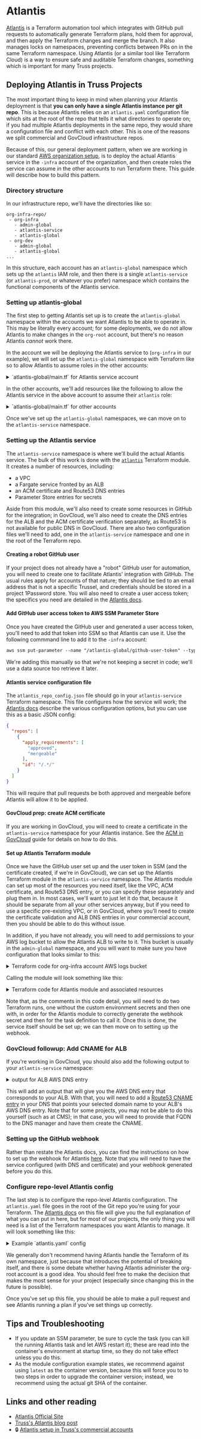 # Atlantis

[Atlantis](https://runatlantis.io) is a Terraform automation tool which integrates with GitHub pull requests to automatically generate Terraform plans, hold them for approval, and then apply the Terraform changes and merge the branch. It also manages locks on namespaces, preventing conflicts between PRs on in the same Terraform namespace. Using Atlantis (or a similar tool like Terraform Cloud) is a way to ensure safe and auditable Terraform changes, something which is important for many Truss projects.

## Deploying Atlantis in Truss Projects

The most important thing to keep in mind when planning your Atlantis deployment is that **you can only have a single Atlantis instance per git repo**. This is because Atlantis relies on an `atlantis.yaml` configuration file which sits at the root of the repo that tells it what directories to operate on; if you had multiple Atlantis deployments in the same repo, they would share a configuration file and conflict with each other. This is one of the reasons we split commercial and GovCloud infrastructure repos.

Because of this, our general deployment pattern, when we are working in our standard [AWS organization setup](https://github.com/trussworks/Engineering-Playbook/blob/main/infrasec/aws/aws-organizations.md), is to deploy the actual Atlantis service in the `-infra` account of the organization, and then create roles the service can assume in the other accounts to run Terraform there. This guide will describe how to build this pattern.

### Directory structure

In our infrastructure repo, we'll have the directories like so:

```text
org-infra-repo/
 - org-infra
   - admin-global
   - atlantis-service
   - atlantis-global
 - org-dev
   - admin-global
   - atlantis-global
...
```

In this structure, each account has an `atlantis-global` namespace which sets up the `atlantis` IAM role, and then there is a single `atlantis-service` (or `atlantis-prod`, or whatever you prefer) namespace which contains the functional components of the Atlantis service.

### Setting up atlantis-global

The first step to getting Atlantis set up is to create the `atlantis-global` namespace within the accounts we want Atlantis to be able to operate in. This may be literally every account; for some deployments, we do not allow Atlantis to make changes in the `org-root` account, but there's no reason Atlantis *cannot* work there.

In the account we will be deploying the Atlantis service to (`org-infra` in our example), we will set up the `atlantis-global` namespace with Terraform like so to allow Atlantis to assume roles in the other accounts:

<details>
<summary>`atlantis-global/main.tf` for Atlantis service account</summary>

```hcl
locals {
  org_root_account   = "000000000001"
  org_id_account     = "000000000002"
  org_dev_account    = "000000000003"
  # Add any other accounts to be managed here
}

data "aws_caller_identity" "current" {}
data "aws_partition" "current" {}

# This is the atlantis role that will be assumed by the actual Atlantis service.
resource "aws_iam_role" "atlantis" {
  name               = "atlantis"
  description        = "Role for atlantis to assume."
  assume_role_policy = data.aws_iam_policy_document.atlantis_role_assume_policy.json
}

data "aws_iam_policy_document" "atlantis_role_assume_policy" {
  statement {
    actions = ["sts:AssumeRole"]

    principals {
      type = "AWS"
      identifiers = [
        data.aws_caller_identity.current.account_id,
        # This is the role your infra engineers use; we want them to be
        # able to assume the atlantis role to run Terraform manually if
        # necessary.
        "arn:${data.aws_partition.current.partition}:${data.aws_caller_identity.current.account_id}:role/admin",
      ]
    }
  }
}

# The atlantis role needs wide ranging permissions because the intent is
# to use it for all AWS changes.
resource "aws_iam_role_policy_attachment" "atlantis_iam_policy" {
  role       = aws_iam_role.atlantis.name
  policy_arn = "arn:${data.aws_partition.current.partition}:iam::aws:policy/AdministratorAccess"
}

# This policy will be used in the atlantis-service namespace by the
# atlantis module so that the service can assume the atlantis role in
# other accounts.
data "aws_iam_policy_document" "atlantis" {
  statement {
    actions = ["sts:AssumeRole"]

    resources = [
      "arn:${data.aws_partition.current.partition}:iam::${local.org_root_account}:role/atlantis",
      "arn:${data.aws_partition.current.partition}:iam::${local.org_id_account}:role/atlantis",
      "arn:${data.aws_partition.current.partition}:iam::${local.org_dev_account}:role/atlantis",
    ]
  }
}

resource "aws_iam_policy" "atlantis" {
  name   = "atlantis"
  path   = "/"
  policy = data.aws_iam_policy_document.atlantis.json
}
```

</details>

In the other accounts, we'll add resources like the following to allow the Atlantis service in the above account to assume their `atlantis` role:

<details>
<summary>`atlantis-global/main.tf` for other accounts</summary>

```hcl
locals {
  org_infra_account = "000000000004"
}

data "aws_caller_identity" "current" {}
data "aws_partition" "current" {}

# The atlantis role in this account just needs to be able to be assumed
# by the atlantis role in the infra account, as well as the role infra
# engineers will be using if they need to run Terraform here.
resource "aws_iam_role" "atlantis" {
  name               = "atlantis"
  description        = "Role for atlantis to assume"
  assume_role_policy = data.aws_iam_policy_document.atlantis_role_assume_policy.json
}

data "aws_iam_policy_document" "atlantis_role_assume_policy" {
  statement {
    actions = ["sts:AssumeRole"]

    principals {
      type = "AWS"
      identifiers = [
        local.org_infra_account,
        "arn:${data.aws_partition.current.partition}:iam::${data.aws_caller_identity.current.account_id}:role/admin",
      ]
    }
  }
}

# As in the infra account, the atlantis role needs expansive permissions
# so it can do all Terraform operations we need.
resource "aws_iam_role_policy_attachment" "atlantis_iam_policy" {
  role       = aws_iam_role.atlantis.name
  policy_arn = "arn:${data.aws_partition.current.partition}:iam::aws:policy/AdministratorAccess"
}
```

</details>

Once we've set up the `atlantis-global` namespaces, we can move on to the `atlantis-service` namespace.

### Setting up the Atlantis service

The `atlantis-service` namespace is where we'll build the actual Atlantis service. The bulk of this work is done with the [`atlantis`](https://registry.terraform.io/modules/terraform-aws-modules/atlantis/aws/latest) Terraform module. It creates a number of resources, including:

- a VPC
- a Fargate service fronted by an ALB
- an ACM certificate and Route53 DNS entries
- Parameter Store entries for secrets

Aside from this module, we'll also need to create some resources in GitHub for the integration; in GovCloud, we'll also need to create the DNS entries for the ALB and the ACM certificate verification separately, as Route53 is not available for public DNS in GovCloud. There are also two configuration files we'll need to add, one in the `atlantis-service` namespace and one in the root of the Terraform repo.

#### Creating a robot GitHub user

If your project does not already have a "robot" GitHub user for automation, you will need to create one to facilitate Atlantis' integration with GitHub. The usual rules apply for accounts of that nature; they should be tied to an email address that is not a specific Trussel, and credentials should be stored in a project 1Password store. You will also need to create a user access token; the specifics you need are detailed in the [Atlantis docs](https://www.runatlantis.io/docs/access-credentials.html#generating-an-access-token).

#### Add GitHub user access token to AWS SSM Parameter Store

Once you have created the GitHub user and generated a user access token, you'll need to add that token into SSM so that Atlantis can use it. Use the following commmand line to add it to the `-infra` account:

```txt
aws ssm put-parameter --name "/atlantis-global/github-user-token" --type SecureString --description "GitHub user token for Atlantis" --value $ATLANTIS_USER_TOKEN
```

We're adding this manually so that we're not keeping a secret in code; we'll use a data source too retrieve it later.

#### Atlantis service configuration file

The `atlantis_repo_config.json` file should go in your `atlantis-service` Terraform namespace. This file configures how the service will work; the [Atlantis docs](https://www.runatlantis.io/docs/server-configuration.html) describe the various configuration options, but you can use this as a basic JSON config:

```json
{
  "repos": [
    {
      "apply_requirements": [
        "approved",
        "mergeable"
      ],
      "id": "/.*/"
    }
  ]
}
```

This will require that pull requests be both approved and mergeable before Atlantis will allow it to be applied.

#### GovCloud prep: create ACM certificate

If you are working in GovCloud, you will need to create a certificate in the `atlantis-service` namespace for your Atlantis instance. See the [ACM in GovCloud](../aws/govcloud/gov-acm.md) guide for details on how to do this.

#### Set up Atlantis Terraform module

Once we have the GitHub user set up and the user token in SSM (and the certificate created, if we're in GovCloud), we can set up the Atlantis Terraform module in the `atlantis-service` namespace. The Atlantis module can set up most of the resources you need itself, like the VPC, ACM certificate, and Route53 DNS entry, or you can specify these separately and plug them in. In most cases, we'll want to just let it do that, because it should be separate from all your other services anyway, but if you need to use a specific pre-existing VPC, or in GovCloud, where you'll need to create the certificate validation and ALB DNS entries in your commercial account, then you should be able to do this without issue.

In addition, if you have not already, you will need to add permissions to your AWS log bucket to allow the Atlantis ALB to write to it. This bucket is usually in the `admin-global` namespace, and you will want to make sure you have configuration that looks similar to this:

<details>
<summary>Terraform code for org-infra account AWS logs bucket</summary>

```hcl
module "org_infra_logs" {
  source = "trussworks/aws/logs"

  s3_bucket_name = "org-infra-aws-logs"
  alb_logs_prefixes = [
    "alb/atlantis"
  ]
}
```

</details>

Calling the module will look something like this:

<details>
<summary>Terraform code for Atlantis module and associated resources</summary>

```hcl
data "aws_caller_identity" "current" {}

data "aws_partition" "current" {}

# Here, we're creating a data source to access the SSM parameter we added
# before with the AWS CLI that has our github user token.
data "aws_ssm_parameter" "github_user_token" {
  name = "/atlantis/github-user-token"
}

# This is an additional secret added for a webhook that makes sure that
# Atlantis is getting a legitimate request (the Github repo uses this key
# to confirm to Atlantis that it is allowed to use the service). If you
# have multiple repos being served by the same Atlantis server, you must
# make sure both repos are using the same secret for their webhooks.
#
# Unfortunately, because of the way Atlantis handles this (it will
# generate a webhook secret when the module is applied), leave this out
# until you have run the Atlantis module once, then add it when you add
# the custom_environment_secrets parameter (see the module instance
# below).
data "aws_ssm_parameter" "github_webhook_secret" {
  name = "/atlantis/github-webhook-secret"
}

# This is used to make sure that Atlantis *only* accepts inbound
# connections from Github IP ranges, which are provided by the Github
# Terraform provider.
data "github_ip_ranges" "main" {}

# The next two stanzas define a policy that allows Atlantis to access
# the SSM parameters for the Github user token and the Github webhook
# secret. This policy will be attached later in the Atlantis module
# instance.
data "aws_iam_policy_document" "atlantis_ssm_github_user_token" {
  statement {
    effect  = "Allow"
    actions = ["ssm:GetParameters"]
    resources = [
      data.aws_ssm_parameter.github_user_token.arn,
      data.aws_ssm_parameter.github_webhook_secret.arn
    ]
  }
}

resource "aws_iam_policy" "atlantis_ssm_github_user_token" {
  name   = "atlantis-ssm-access"
  path   = "/"
  policy = data.aws_iam_policy_document.atlantis_ssm_github_user_token.json
}

# This policy is created in the atlantis-global namespace -- because we
# want to attach this policy to the Atlantis task role, we need to create
# a data source here and pull it in this way.
data "aws_iam_policy" "atlantis_access_policy" {
  arn = "arn:${data.aws_partition.current.partition}:iam::${data.aws_caller_identity.current.account_id}:policy/atlantis"
}

# This is where the magic happens -- this module sets up an ECS service for
# Atlantis, an ALB, security groups, etc. See further comments for more
# detail.
module "atlantis" {
  source  = "terraform-aws-modules/atlantis/aws"
  version = "2.43.0"

  # This will be the name of the service that shows up in ECS.
  name = "atlantis-org-infra"

  # A few notes about this image; first, we do not use the atlantis image
  # maintained by the Atlantis folks so that we can add Python3 to the
  # image, which allow us to handle the Python lambdas we use in the Slack
  # notification Terraformm modules. We also do not specify the "latest"
  # image, because if we do so then Terraform will not realize when the
  # image has changed due to an update, so that will never get updated. We
  # specify a SHA directly. You should use the latest version, which can
  # be found at https://github.com/trussworks/trussworks-atlantis-ecs-image
  atlantis_image = "trussworks/atlantis:cef8470b4f0aa0a9382f2c4149c53d6a0207f07e"

  # GovCloud Note:
  # If you are using this module in GovCloud, you will need to use this
  # parameter so that the module does not try to create the DNS entry.
  # create_route53_record = false
  #
  # In addition, you will need to add this parameter (with the correct
  # resource reference) to add the ACM certificate you already created to
  # the ALB. The Atlantis module *cannot* be deployed *until* the
  # certificate has already been created.
  # certificate_arn = aws_acm_certificate.atlantis_org_infra.arn

  # In commercial, we can just let the module do the work of setting up
  # the DNS and certificate resources.
  route53_zone_name           = "example.com"
  acm_certificate_domain_name = "atlantis.example.com"

  # VPC
  # If we have an already existing VPC that we want to put the service in,
  # we should define that elsewhere with data sources (I recommend in a
  # separate vpc.tf file) and then add the following parameters (with the
  # correctly-named references):
  # vpc_id             = data.aws_vpc.org_infra_vpc.id
  # private_subnet_ids = data.aws_subnet_ids.org_infra_vpc_private.ids
  # public_subnet_ids  = data.aws_subnet_ids.org_infra_vpc_public.ids

  # If we're okay allowing the module to create the VPC itself, we'll need
  # the following parameters instead (feel free to change the cidr numbers
  # to suit; if Atlantis is the only thing in the VPC, they are essentially
  # arbitrary):
  cidr            = "10.10.0.0/16"
  azs             = ["us-west-2a", "us-west-2b", "us-west-2c"]
  private_subnets = ["10.10.1.0/24", "10.10.2.0/24", "10.10.3.0/24"]
  public_subnets  = ["10.10.101.0/24", "10.10.102.0/24", "10.10.103.0/24"]

  # ALB
  # We want to turn on logging for the ALB the module will create. The
  # S3 bucket here is defined in our admin-global namespace (and we have
  # to allow the bucket to be written to in that namespace in order for
  # this to work).
  alb_log_bucket_name     = "org-infra-aws-logs"
  alb_log_location_prefix = "alb/atlantis"
  alb_logging_enabled     = true

  # Security groups
  # This parameter defines the networks allowed to access the Atlantis
  # web interface (which can be used for clearing locks). That interface
  # is actually not really necessary since those commmands can also be
  # run via GitHub comments, but if you wanted to allow access to other
  # hosts to connect -- say, VPN endpoints -- here's how:
  alb_ingress_cidr_blocks = ["192.168.1.100/32", "10.0.0.1/32"]

  # Here is where we're using the Github IPs data source to restrict
  # the acceptable IPs for hitting the webhook.
  github_webhooks_cidr_blocks = data.github_ip_ranges.main.hooks

  # GitHub Access
  # This is where we specify the GitHub user that we'll be using for
  # Atlantis in this environment that you've already created. We are
  # also specifically saying where too put the webhook parameter because
  # the default location does not match the format chamber expects,
  # which is a commmon way for us to manage these parameters.
  atlantis_github_user       = "atlantis-my-org"
  webhook_ssm_parameter_name = "/atlantis/github-webhook-secret"

  # This is where we define which repos Atlantis should be watching. You
  # can specify multiple repos if you want, but for our example we'll
  # just be using the one.
  atlantis_repo_whitelist          = ["github.com/my-org/my-org-infra"]
  atlantis_hide_prev_plan_comments = "true"

  # This is where we specify the policies we want to attach to the role
  # Atlantis is going to be using. The first is the basic AWS policy that
  # allows task execution, the other two are the ones we have defined
  # above to access SSM parameters and assume roles.
  policies_arn = ["arn:aws:iam::aws:policy/service-role/AmazonECSTaskExecutionRolePolicy", aws_iam_policy.atlantis_ssm_github_user_token.arn, data.aws_iam_policy.atlantis_access_policy.arn]

  atlantis_security_group_tags = {
    Type = "ecs"
  }
  alb_https_security_group_tags = {
    Type = "alb-https"
  }
  alb_http_security_group_tags = {
    Type = "alb-http"
  }
  tags = {
    Environment = var.environment
  }

  # You can read about these environment variables in the Atlantis
  # documentation; most of these are relatively self-explanatory.
  # ATLANTIS_AUTOMERGE tells Atlantis to merge PRs after a successful
  # terraform apply.
  custom_environment_variables = [
    {
      name  = "ATLANTIS_DEFAULT_TF_VERSION"
      value = "1.0.5"
    },
    {
      name  = "ATLANTIS_REPO_CONFIG_JSON"
      value = file("atlantis_repo_config.json")
    },
    {
      name  = "ATLANTIS_AUTOMERGE"
      value = "true"
    },
    {
      name  = "ATLANTIS_WRITE_GIT_CREDS"
      value = "true"
    },
    {
      name  = "GITHUB_ORGANIZATION"
      value = "my-org"
    }
  ]

  # These two secrets are necessary because there's some jankiness
  # with the Atlantis module and how we're using it (where we don't
  # want to put the two secrets in the Terraform code if possible).
  # Unfortunately, there's a hoop to jump through here -- you will
  # to apply this module *without* this parameter first, *then*
  # re-add this parameter and reapply so that you can get the
  # webhook secret, which Atlantis will generate.
  custom_environment_secrets = [
    {
      name      = "ATLANTIS_GH_TOKEN"
      valueFrom = data.aws_ssm_parameter.github_user_token.name
    },
    {
      name      = "ATLANTIS_GH_WEBHOOK_SECRET"
      valueFrom = data.aws_ssm_parameter.github_webhook_secret.name
    }
  ]

  allow_unauthenticated_access = true
  allow_github_webhooks        = true
}
```

</details>

Note that, as the comments in this code detail, you will need to do two Terraform runs, one without the custom environment secrets and then one with, in order for the Atlantis module to correctly generate the webhook secret and then for the task definition to call it. Once this is done, the service itself should be set up; we can then move on to setting up the webhook.

### GovCloud followup: Add CNAME for ALB

If you're working in GovCloud, you should also add the following output to your `atlantis-service` namespace:

<details>
<summary>output for ALB AWS DNS entry</summary>

```hcl
output "atlantis_alb_aws_fqdn" {
  description = "AWS FQDN for Atlantis ALB"
  value       = module.atlantis.alb_dns_name
}
```

</details>

This will add an output that will give you the AWS DNS entry that corresponds to your ALB. With that, you will need to add a [Route53 CNAME entry](https://registry.terraform.io/providers/hashicorp/aws/latest/docs/resources/route53_record) in your DNS that points your selected domain name to your ALB's AWS DNS entry. Note that for some projects, you may not be able to do this yourself (such as at CMS); in that case, you will need to provide that FQDN to the DNS manager and have them create the CNAME.

### Setting up the GitHub webhook

Rather than restate the Atlantis docs, you can find the instructions on how to set up the webhook for Atlantis [here](https://www.runatlantis.io/docs/configuring-webhooks.html#github-github-enterprise). Note that you will need to have the service configured (with DNS and certificate) and your webhook generated before you do this.

### Configure repo-level Atlantis config

The last step is to configure the repo-level Atlantis configuration. The `atlantis.yaml` file goes in the root of the Git repo you're using for your Terraform. The [Atlantis docs](https://www.runatlantis.io/docs/repo-level-atlantis-yaml.html) on this file will give you the full explanation of what you can put in here, but for most of our projects, the only thing you will need is a list of the Terraform namespaces you want Atlantis to manage. It will look something like this:

<details>
<summary>Example `atlantis.yaml` config</summary>

```yaml
version: 3
projects:
  - name: org-id-bootstrap
    dir: org-id/bootstrap
  - name: org-id-admin-global
    dir: org-id/admin-global
  - name: org-infra-bootstrap
    dir: org-infra/bootstrap
  - name: org-infra-admin-global
    dir: org-infra/admin-global
...
```

</details>

We generally don't recommend having Atlantis handle the Terraform of its own namespace, just because that introduces the potential of breaking itself, and there is some debate whether having Atlantis administer the org-root account is a good idea. You should feel free to make the decision that makes the most sense for your project (especially since changing this in the future is possible).

Once you've set up this file, you should be able to make a pull request and see Atlantis running a plan if you've set things up correctly.

## Tips and Troubleshooting

- If you update an SSM parameter, be sure to cycle the task (you can kill the running Atlantis task and let AWS restart it); these are read into the container's environment at startup time, so they do not take effect unless you do this.
- As the module configuration example states, we recommend against using `latest` as the container version, because this will force you to to two steps in order to upgrade the container version; instead, we recommend using the actual git SHA of the container.

## Links and other reading

- [Atlantis Official Site](https://runatlantis.io)
- [Truss's Atlantis blog post](https://truss.works/blog/infrastructure-management-with-atlantis)
- :lock: [Atlantis setup in Truss's commercial accounts](https://github.com/trussworks/legendary-waddle)
